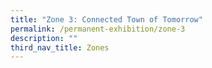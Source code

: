 ```yaml
---
title: "Zone 3: Connected Town of Tomorrow"
permalink: /permanent-exhibition/zone-3
description: ""
third_nav_title: Zones
---
```


